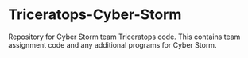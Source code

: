 # Triceratops-Cyber-Storm
Repository for Cyber Storm team Triceratops code.  This contains team assignment code and any additional programs for Cyber Storm.
